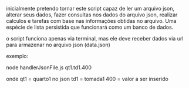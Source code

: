 inicialmente pretendo tornar este script capaz de ler um arquivo json, alterar seus dados, fazer consultas nos dados do arquivo json, realizar calculos e tarefas com base nas informações obtidas no arquivo. Uma espécie de lista persistida que funcionará como um banco de dados.

o script funciona apenas via terminal, mas ele deve receber dados via url para armazenar no arquivo json (data.json)

exemplo:

node handlerJsonFile.js qt1.td1.400

onde qt1 = quarto1 no json
     td1 = tomada1
     400 = valor a ser inserido
